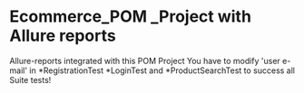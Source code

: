 Ecommerce_POM _Project with Allure reports
=======
Allure-reports integrated with this POM Project
You have to modify 'user e-mail' in *RegistrationTest *LoginTest and *ProductSearchTest to success all Suite tests!

